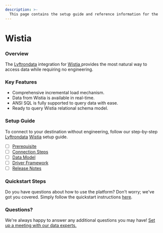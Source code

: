 ```yaml
---
description: >-
  This page contains the setup guide and reference information for the Wistia source connector.
---
```


# Wistia

### Overview

The [Lyftrondata](https://www.lyftrondata.com/) integration for [Wistia](https://www.lyftrondata.com/integration/wistia/)[ ](https://www.lyftrondata.com/integration/wistia/)provides the most natural way to access data while requiring no engineering.

### Key Features

* Comprehensive incremental load mechanism.
* Data from Wistia is available in real-time.&#x20;
* ANSI SQL is fully supported to query data with ease.
* Ready to query Wistia relational schema model.

### Setup Guide

To connect to your destination without engineering, follow our step-by-step [Lyftrondata](https://www.lyftrondata.com/)  [Wistia](https://www.lyftrondata.com/integration/wistia/) setup guide.

* [ ] [Prerequisite](../../marketing-analytics/wistia/prerequisite.md)
* [ ] [Connection Steps](../../marketing-analytics/wistia/connection-steps.md)
* [ ] [Data Model](../../marketing-analytics/wistia/data-model/)
* [ ] [Driver Framework](../../marketing-analytics/wistia/driver-framework/)
* [ ] [Release Notes](../../marketing-analytics/wistia/release-notes.md)

### Quickstart Steps

Do you have questions about how to use the platform? Don't worry; we've got you covered. Simply follow the quickstart instructions [here](../../../quickstart-steps.md).

### Questions? <a href="#questions" id="questions"></a>

We're always happy to answer any additional questions you may have! [Set up a meeting with our data experts.](https://www.lyftrondata.com/book-a-meeting/)

